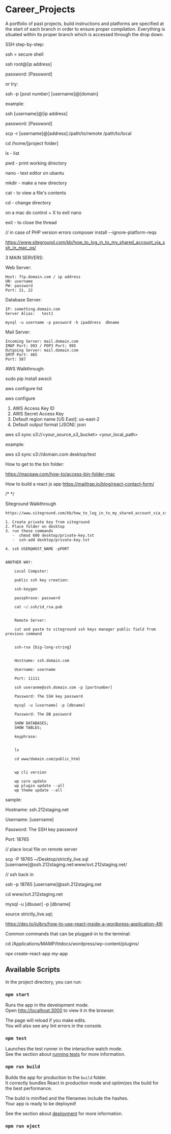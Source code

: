 # Career_Projects
A portfolio of past projects, build instructions and platforms are specified at the start of each branch in order to ensure proper compilation.  Everything is situated within its proper branch which is accessed through the drop down.


SSH step-by-step:

ssh = secure shell

ssh root@[ip address]

password: [Password]


or try:

ssh -p [post number] [username]@[domain]

example:

ssh [username]@[ip address]

password: [Password]


scp -r [username]@[address]:/path/to/remote /path/to/local


cd /home/[project folder]

ls - list

pwd - print working directory

nano - text editor on ubantu



mkdir -  make a new directory

cat - to view a file's contents

cd - change directory

on a mac do control + X to exit nano

exit - to close the thread

// in case of PHP version errors
composer install --ignore-platform-reqs 

https://www.siteground.com/kb/how_to_log_in_to_my_shared_account_via_ssh_in_mac_os/


3 MAIN SERVERS:

Web Server:

    Host: ftp.domain.com / ip address
    UN: username
    PW: password
    Port: 21, 22
    
Database Server:

    IP:	something.domain.com
    Server Alias:	test1 
   
    mysql -u username -p password -h ipaddress  dbname

Mail Server:

    Incoming Server: mail.domain.com
    IMAP Port: 993 / POP3 Port: 995
    Outgoing Server: mail.domain.com
    SMTP Port: 465
    Port: 587


AWS Walkthrough:

sudo pip install awscli

aws configure list

aws configure

1. AWS Access Key ID
2. AWS Secret Access Key 
3. Default region name [US East]: us-east-2
4. Default output format [JSON]: json

aws s3 sync s3://<your_source_s3_bucket> <your_local_path>

example: 

aws s3 sync s3://domain.com desktop/test


How to get to the bin folder:

https://macpaw.com/how-to/access-bin-folder-mac

How to build a react js app
https://mailtrap.io/blog/react-contact-form/

/*   */


Siteground Walkthrough

    https://www.siteground.com/kb/how_to_log_in_to_my_shared_account_via_ssh_in_mac_os/
    
    1. Create private key from siteground
    2. Place folder on desktop
    3. run these commands
       -  chmod 600 desktop/private-key.txt
       -  ssh-add desktop/private-key.txt    

    4. ssh USER@HOST_NAME -pPORT
  

    ANOTHER WAY:

        Local Computer:

        public ssh key creation:

        ssh-keygen

        passphrase: password

        cat ~/.ssh/id_rsa.pub


        Remote Server:

        cut and paste to siteground ssh keys manager public field from previous command


        ssh-rsa {big-long-string}


        Hostname: ssh.domain.com

        Username: username

        Port: 11111

        ssh useranme@ssh.domain.com -p [portnumber]
        
        Password: The SSH key password
        
        mysql -u [username] -p [dbname]
        
        Password: The DB password
        
        SHOW DATABASES;
        SHOW TABLES;
       
        keyphrase:


        ls

        cd www/domain.com/public_html


        wp cli version

        wp core update
        wp plugin update --all
        wp theme update --all


sample:

Hostname: ssh.212staging.net

Username: [username]

Password: The SSH key password

Port: 18765

// place local file on remote server

scp -P 18765 ~/Desktop/strictly_live.sql [username]@ssh.212staging.net:www/svt.212staging.net/

// ssh back in 

ssh -p 18765 [username]@ssh.212staging.net

cd www/svt.212staging.net

mysql -u [dbuser] -p [dbname]


source strictly_live.sql;



https://dev.to/julbrs/how-to-use-react-inside-a-wordpress-application-49i

Common commands that can be plugged-in to the terminal:

cd /Applications/MAMP/htdocs/wordpress/wp-content/plugins/

npx create-react-app my-app

## Available Scripts

In the project directory, you can run:

### `npm start`

Runs the app in the development mode.\
Open [http://localhost:3000](http://localhost:3000) to view it in the browser.

The page will reload if you make edits.\
You will also see any lint errors in the console.

### `npm test`

Launches the test runner in the interactive watch mode.\
See the section about [running tests](https://facebook.github.io/create-react-app/docs/running-tests) for more information.

### `npm run build`

Builds the app for production to the `build` folder.\
It correctly bundles React in production mode and optimizes the build for the best performance.

The build is minified and the filenames include the hashes.\
Your app is ready to be deployed!

See the section about [deployment](https://facebook.github.io/create-react-app/docs/deployment) for more information.

### `npm run eject`
